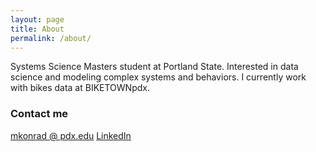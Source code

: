 ```yaml
---
layout: page
title: About
permalink: /about/
---
```


Systems Science Masters student at Portland State. Interested in data science and modeling complex systems and behaviors. I currently work with bikes data at BIKETOWNpdx.  

### Contact me

[mkonrad @ pdx.edu](mailto:mkonrad@pdx.edu)
[LinkedIn](linkedin.com/in/konradmiz)

